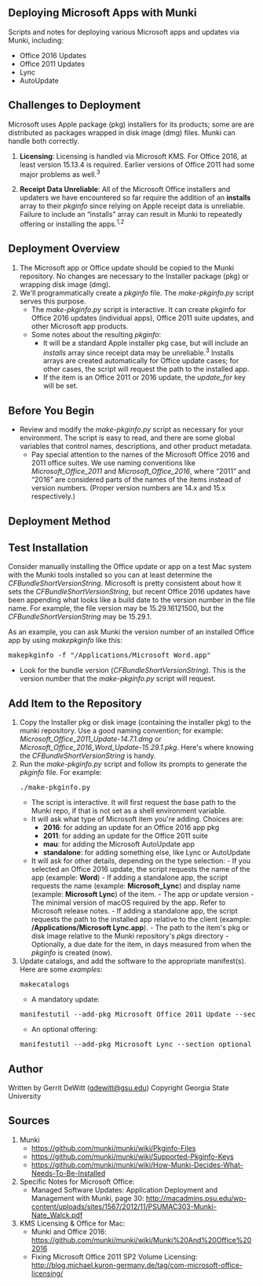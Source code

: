 Deploying Microsoft Apps with Munki
----------
Scripts and notes for deploying various Microsoft apps and updates via Munki, including:
* Office 2016 Updates
* Office 2011 Updates
* Lync
* AutoUpdate

## Challenges to Deployment ##
Microsoft uses Apple package (pkg) installers for its products; some are are distributed as packages wrapped in disk image (dmg) files.  Munki can handle both correctly.

1. **Licensing**: Licensing is handled via Microsoft KMS.  For Office 2016, at least version 15.13.4 is required.  Earlier versions of Office 2011 had some major problems as well.<sup>3</sup>

2. **Receipt Data Unreliable**: All of the Microsoft Office installers and updaters we have encountered so far require the addition of an **installs** array to their *pkginfo* since relying on Apple receipt data is unreliable.  Failure to include an “installs” array can result in Munki to repeatedly offering or installing the apps.<sup>1,2</sup>

## Deployment Overview ##
1. The Microsoft app or Office update should be copied to the Munki repository.  No changes are necessary to the Installer package (pkg) or wrapping disk image (dmg).
2. We'll programmatically create a *pkginfo* file.  The *make-pkginfo.py* script serves this purpose.
   * The *make-pkginfo.py* script is interactive.  It can create pkginfo for Office 2016 updates (individual apps), Office 2011 suite updates, and other Microsoft app products.
   * Some notes about the resulting *pkginfo*:
      - It will be a standard Apple installer pkg case, but will include an *installs* array since receipt data may be unreliable.<sup>3</sup>  Installs arrays are created automatically for Office update cases; for other cases, the script will request the path to the installed app.
      - If the item is an Office 2011 or 2016 update, the *update_for* key will be set.

Before You Begin
----------
* Review and modify the *make-pkginfo.py* script as necessary for your environment.  The script is easy to read, and there are some global variables that control names, descriptions, and other product metadata.
   - Pay special attention to the names of the Microsoft Office 2016 and 2011 office suites.  We use naming conventions like *Microsoft_Office_2011* and *Microsoft_Office_2016*, where “2011” and “2016” are considered parts of the names of the items instead of version numbers.  (Proper version numbers are 14.x and 15.x respectively.)

Deployment Method
----------
## Test Installation ##
Consider manually installing the Office update or app on a test Mac system with the Munki tools installed so you can at least determine the *CFBundleShortVersionString*.  Microsoft is pretty consistent about how it sets the *CFBundleShortVersionString*, but recent Office 2016 updates have been appending what looks like a build date to the version number in the file name.  For example, the file version may be 15.29.16121500, but the *CFBundleShortVersionString* may be 15.29.1.

As an example, you can ask Munki the version number of an installed Office app by using *makepkginfo* like this:
   <pre>makepkginfo -f "/Applications/Microsoft Word.app"</pre>
   * Look for the bundle version (*CFBundleShortVersionString*).  This is the version number that the *make-pkginfo.py* script will request.

## Add Item to the Repository ##
1. Copy the Installer pkg or disk image (containing the installer pkg) to the munki repository.  Use a good naming convention; for example: *Microsoft_Office_2011_Update-14.7.1.dmg* or *Microsoft_Office_2016_Word_Update-15.29.1.pkg*.  Here's where knowing the *CFBundleShortVersionString* is handy.
2. Run the *make-pkginfo.py* script and follow its prompts to generate the *pkginfo* file.  For example:
   <pre>./make-pkginfo.py</pre>
   * The script is interactive.  It will first request the base path to the Munki repo, if that is not set as a shell environment variable.
   * It will ask what type of Microsoft item you're adding.  Choices are:
      - **2016**: for adding an update for an Office 2016 app pkg
      - **2011**: for adding an update for the Office 2011 suite
      - **mau**: for adding the Microsoft AutoUpdate app
      - **standalone**: for adding something else, like Lync or AutoUpdate
   * It will ask for other details, depending on the type selection:
         - If you selected an Office 2016 update, the script requests the name of the app (example: **Word**)
         - If adding a standalone app, the script requests the name (example: **Microsoft_Lync**) and display name (example: **Microsoft Lync**) of the item.
         - The app or update version
         - The minimal version of macOS required by the app.  Refer to Microsoft release notes.
         - If adding a standalone app, the script requests the path to the installed app relative to the client (example: **/Applications/Microsoft Lync.app**).
         - The path to the item's pkg or disk image relative to the Munki repository's *pkgs* directory
         - Optionally, a due date for the item, in days measured from when the *pkginfo* is created (now).
3. Update catalogs, and add the software to the appropriate manifest(s).  Here are some *examples*:
   <pre>makecatalogs</pre>
   * A mandatory update:
   <pre>manifestutil --add-pkg Microsoft_Office_2011_Update --section managed_updates --manifest includes/common-managed_updates</pre>
   * An optional offering:
   <pre>manifestutil --add-pkg Microsoft_Lync --section optional_installs --manifest includes/common-optional_installs</pre>

Author
----------
Written by Gerrit DeWitt (gdewitt@gsu.edu)
Copyright Georgia State University

Sources
----------
1. Munki
   - https://github.com/munki/munki/wiki/Pkginfo-Files
   - https://github.com/munki/munki/wiki/Supported-Pkginfo-Keys
   - https://github.com/munki/munki/wiki/How-Munki-Decides-What-Needs-To-Be-Installed
2. Specific Notes for Microsoft Office:
   - Managed Software Updates: Application Deployment and Management with Munki, page 30: http://macadmins.psu.edu/wp-content/uploads/sites/1567/2012/11/PSUMAC303-Munki-Nate_Walck.pdf
3. KMS Licensing & Office for Mac:
   - Munki and Office 2016: https://github.com/munki/munki/wiki/Munki%20And%20Office%202016
   - Fixing Microsoft Office 2011 SP2 Volume Licensing: http://blog.michael.kuron-germany.de/tag/com-microsoft-office-licensing/

